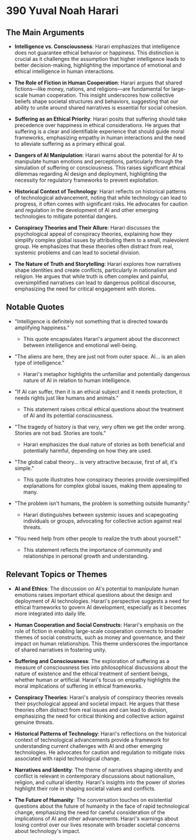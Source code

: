 # 390 Yuval Noah Harari

## The Main Arguments

- **Intelligence vs. Consciousness**: Harari emphasizes that intelligence does not guarantee ethical behavior or happiness. This distinction is crucial as it challenges the assumption that higher intelligence leads to better decision-making, highlighting the importance of emotional and ethical intelligence in human interactions.

- **The Role of Fiction in Human Cooperation**: Harari argues that shared fictions—like money, nations, and religions—are fundamental for large-scale human cooperation. This insight underscores how collective beliefs shape societal structures and behaviors, suggesting that our ability to unite around shared narratives is essential for social cohesion.

- **Suffering as an Ethical Priority**: Harari posits that suffering should take precedence over happiness in ethical considerations. He argues that suffering is a clear and identifiable experience that should guide moral frameworks, emphasizing empathy in human interactions and the need to alleviate suffering as a primary ethical goal.

- **Dangers of AI Manipulation**: Harari warns about the potential for AI to manipulate human emotions and perceptions, particularly through the simulation of suffering or consciousness. This raises significant ethical dilemmas regarding AI design and deployment, highlighting the necessity for regulatory frameworks to prevent exploitation.

- **Historical Context of Technology**: Harari reflects on historical patterns of technological advancement, noting that while technology can lead to progress, it often comes with significant risks. He advocates for caution and regulation in the development of AI and other emerging technologies to mitigate potential dangers.

- **Conspiracy Theories and Their Allure**: Harari discusses the psychological appeal of conspiracy theories, explaining how they simplify complex global issues by attributing them to a small, malevolent group. He emphasizes that these theories often distract from real, systemic problems and can lead to societal division.

- **The Nature of Truth and Storytelling**: Harari explores how narratives shape identities and create conflicts, particularly in nationalism and religion. He argues that while truth is often complex and painful, oversimplified narratives can lead to dangerous political discourse, emphasizing the need for critical engagement with stories.

## Notable Quotes

- "Intelligence is definitely not something that is directed towards amplifying happiness."
  - This quote encapsulates Harari's argument about the disconnect between intelligence and emotional well-being.

- "The aliens are here, they are just not from outer space. AI... is an alien type of intelligence."
  - Harari's metaphor highlights the unfamiliar and potentially dangerous nature of AI in relation to human intelligence.

- "If AI can suffer, then it is an ethical subject and it needs protection, it needs rights just like humans and animals."
  - This statement raises critical ethical questions about the treatment of AI and its potential consciousness.

- "The tragedy of history is that very, very often we get the order wrong. Stories are not bad. Stories are tools."
  - Harari emphasizes the dual nature of stories as both beneficial and potentially harmful, depending on how they are used.

- "The global cabal theory... is very attractive because, first of all, it's simple."
  - This quote illustrates how conspiracy theories provide oversimplified explanations for complex global issues, making them appealing to many.

- "The problem isn't humans, the problem is something outside humanity."
  - Harari distinguishes between systemic issues and scapegoating individuals or groups, advocating for collective action against real threats.

- "You need help from other people to realize the truth about yourself."
  - This statement reflects the importance of community and relationships in personal growth and understanding.

## Relevant Topics or Themes

- **AI and Ethics**: The discussion on AI's potential to manipulate human emotions raises important ethical questions about the design and deployment of AI technologies. Harari's perspective suggests a need for ethical frameworks to govern AI development, especially as it becomes more integrated into daily life.

- **Human Cooperation and Social Constructs**: Harari's emphasis on the role of fiction in enabling large-scale cooperation connects to broader themes of social constructs, such as money and governance, and their impact on human relationships. This theme underscores the importance of shared narratives in fostering unity.

- **Suffering and Consciousness**: The exploration of suffering as a measure of consciousness ties into philosophical discussions about the nature of existence and the ethical treatment of sentient beings, whether human or artificial. Harari's focus on empathy highlights the moral implications of suffering in ethical frameworks.

- **Conspiracy Theories**: Harari's analysis of conspiracy theories reveals their psychological appeal and societal impact. He argues that these theories often distract from real issues and can lead to division, emphasizing the need for critical thinking and collective action against genuine threats.

- **Historical Patterns of Technology**: Harari's reflections on the historical context of technological advancements provide a framework for understanding current challenges with AI and other emerging technologies. He advocates for caution and regulation to mitigate risks associated with rapid technological change.

- **Narratives and Identity**: The theme of narratives shaping identity and conflict is relevant in contemporary discussions about nationalism, religion, and cultural identity. Harari's insights into the power of stories highlight their role in shaping societal values and conflicts.

- **The Future of Humanity**: The conversation touches on existential questions about the future of humanity in the face of rapid technological change, emphasizing the need for careful consideration of the implications of AI and other advancements. Harari's warnings about losing control over our lives resonate with broader societal concerns about technology's impact.
